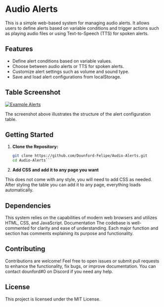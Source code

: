 # Audio Alerts

This is a simple web-based system for managing audio alerts. It allows users to define alerts based on variable conditions and trigger actions such as playing audio files or using Text-to-Speech (TTS) for spoken alerts.

## Features

- Define alert conditions based on variable values.
- Choose between audio alerts or TTS for spoken alerts.
- Customize alert settings such as volume and sound type.
- Save and load alert configurations from localStorage.

## Table Screenshot

[![Example Alerts](https://i.imgur.com/SysvVpD.png)](https://i.imgur.com/SysvVpD.png)

The screenshot above illustrates the structure of the alert configuration table.

## Getting Started

1. **Clone the Repository:**

   ```bash
   git clone https://github.com/Dounford-Felipe/Audio-Alerts.git
   cd Audio-Alerts```

2. **Add CSS and add it to any page you want**

This does not come with any style, you will need to add CSS as needed.
After styling the table you can add it to any page, everything loads automatically.

## Dependencies
This system relies on the capabilities of modern web browsers and utilizes HTML, CSS, and JavaScript.
Documentation
The codebase is well-commented for clarity and ease of understanding. Each major function and section has comments explaining its purpose and functionality.

## Contributing
Contributions are welcome! Feel free to open issues or submit pull requests to enhance the functionality, fix bugs, or improve documentation.
You can contact dounford#0 on Discord if you need any help.

## License
This project is licensed under the MIT License.